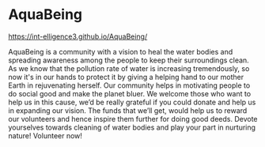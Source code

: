 # AquaBeing   
https://int-elligence3.github.io/AquaBeing/

AquaBeing is a community with a vision to heal the water bodies and spreading awareness among the people to keep their surroundings clean. As we know that the pollution rate of water is increasing tremendously, so now it's in our hands to protect it by giving a helping hand to our mother Earth in rejuvenating herself. 
Our community helps in motivating people to do social good and make the planet bluer. We welcome those who want to help us in this cause, we’d be really grateful if you could donate and help us in expanding our vision. The funds that we’ll get, would help us to reward our volunteers and hence inspire them further for doing good deeds.
Devote yourselves towards cleaning of water bodies and play your part in nurturing nature!
Volunteer now!
